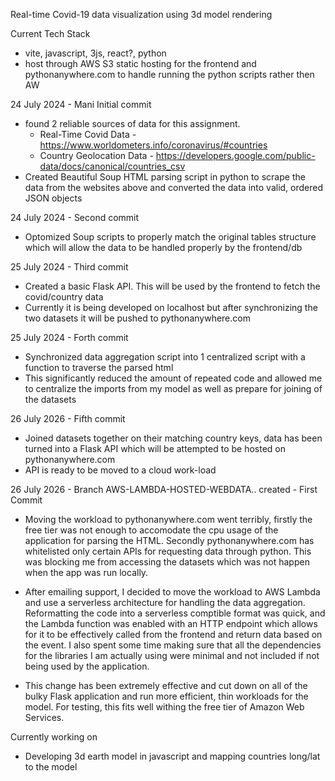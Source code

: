 Real-time Covid-19 data visualization using 3d model rendering 

Current Tech Stack 
 - vite, javascript, 3js, react?, python
 - host through AWS S3 static hosting for the frontend and pythonanywhere.com to handle running the python scripts rather then AW$$$$



24 July 2024 - Mani Initial commit
 - found 2 reliable sources of data for this assignment.
    - Real-Time Covid Data - https://www.worldometers.info/coronavirus/#countries
    - Country Geolocation Data - https://developers.google.com/public-data/docs/canonical/countries_csv
  - Created Beautiful Soup HTML parsing script in python to scrape the data from the websites above and converted the data into valid, ordered JSON objects

24 July 2024 - Second commit
 - Optomized Soup scripts to properly match the original tables structure which will allow the data to be handled properly by the frontend/db



25 July 2024 - Third commit
 - Created a basic Flask API. This will be used by the frontend to fetch the covid/country data
 - Currently it is being developed on localhost but after synchronizing the two datasets it will be pushed to pythonanywhere.com

25 July 2024 - Forth commit
 - Synchronized data aggregation script into 1 centralized script with a function to traverse the parsed html
 - This significantly reduced the amount of repeated code and allowed me to centralize the imports from my model as well as prepare for joining of the datasets



26 July 2026 - Fifth commit  
 - Joined datasets together on their matching country keys, data has been turned into a Flask API which will be attempted to be hosted on pythonanywhere.com
 - API is ready to be moved to a cloud work-load

26 July 2026 - Branch AWS-LAMBDA-HOSTED-WEBDATA.. created - First Commit
  - Moving the workload to pythonanywhere.com went terribly, firstly the free tier was not enough to accomodate the cpu usage of the application for
    parsing the HTML. Secondly pythonanywhere.com has whitelisted only certain APIs for requesting data through python. This was blocking me from accessing the datasets
    which was not happen when the app was run locally.

  - After emailing support, I decided to move the workload to AWS Lambda and use a serverless architecture for handling the data aggregation.
    Reformatting the code into a serverless comptible format was quick, and the Lambda function was enabled with an HTTP endpoint which allows for it to be
    effectively called from the frontend and return data based on the event. I also spent some time making sure that all the dependencies for the libraries I am actually using were minimal and not included if not being used by the application.

  - This change has been extremely effective and cut down on all of the bulky Flask application and run more efficient, thin workloads for the model. 
    For testing, this fits well withing the free tier of Amazon Web Services.

Currently working on 
 - Developing 3d earth model in javascript and mapping countries long/lat to the model 
